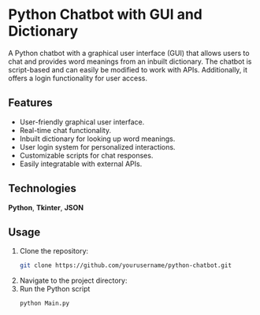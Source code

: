 # Python Chatbot with GUI and Dictionary

A Python chatbot with a graphical user interface (GUI) that allows users to chat and provides word meanings from an inbuilt dictionary. The chatbot is script-based and can easily be modified to work with APIs. Additionally, it offers a login functionality for user access.

## Features

- User-friendly graphical user interface.
- Real-time chat functionality.
- Inbuilt dictionary for looking up word meanings.
- User login system for personalized interactions.
- Customizable scripts for chat responses.
- Easily integratable with external APIs.

## Technologies
**Python**, **Tkinter**, **JSON**

## Usage
1. Clone the repository:
   ```bash
   git clone https://github.com/yourusername/python-chatbot.git
   ```
2. Navigate to the project directory:
3. Run the Python script
   ```
   python Main.py
   ```